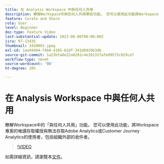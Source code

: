 ```yaml
---
title: 在 Analysis Workspace 中與任何人共用
description: 瞭解Workspace可與任何人共用哪些功能。 您可以使用此功能將Workspace專案的唯讀存取權授與無權存取Adobe Analytics或CJA的使用者，包括組織外的收件者。
feature: Curate and Share
role: User
level: Beginner
doc-type: Feature Video
last-substantial-update: 2023-06-06T00:00:00Z
jira: KT-13435
thumbnail: 3420093.jpeg
exl-id: 1ee94404-f4b0-4185-82df-341d091963db
source-git-commit: 1a23bfa0e22a8201c4e39131fafe09573c829ce7
workflow-type: tm+mt
source-wordcount: '98'
ht-degree: 20%

---
```


# 在 Analysis Workspace 中與任何人共用

瞭解Workspace中的「與任何人共用」功能。 您可以使用此功能，將Workspace專案的唯讀存取權授與無法存取Adobe Analytics或Customer Journey Analytics的使用者，包括組織外部的收件者。

>[!VIDEO](https://video.tv.adobe.com/v/3452476/?learn=on&captions=chi_hant)

如需詳細資訊，請瀏覽本[文件](https://experienceleague.adobe.com/docs/analytics/analyze/analysis-workspace/curate-share/share-projects.html?lang=zh-Hant#share-public-link)。
